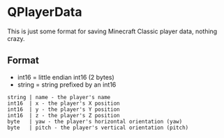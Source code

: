 # QPlayerData
This is just some format for saving Minecraft Classic player data, nothing crazy.

## Format
* int16 = little endian int16 (2 bytes)
* string = string prefixed by an int16

```
string | name - the player's name
int16  | x - the player's X position
int16  | y - the player's Y position
int16  | z - the player's Z position
byte   | yaw - the player's horizontal orientation (yaw)
byte   | pitch - the player's vertical orientation (pitch)
```